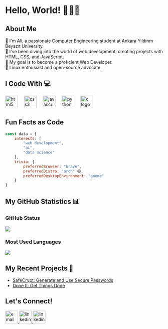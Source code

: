 <h1 align="left">Hello, World! 👨‍💻👋</h1>
<h2 align="left">About Me</h2>
<p align="left">🌱 I'm Ali, a passionate Computer Engineering student at Ankara Yıldırım Beyazıt University.<br>🚀 I've been diving into the world of web development, creating projects with HTML, CSS, and JavaScript.<br>🎯 My goal is to become a proficient Web Developer.<br>🐧 Linux enthusiast and open-source advocate.</p>
<h2 align="left">I Code With 💻</h2>
<div align="left">
  <img src="https://cdn.jsdelivr.net/gh/devicons/devicon/icons/html5/html5-original.svg" height="40" alt="html5 logo"  />
  <img width="12" />
  <img src="https://cdn.jsdelivr.net/gh/devicons/devicon/icons/css3/css3-original.svg" height="40" alt="css3 logo"  />
  <img width="12" />
  <img src="https://cdn.jsdelivr.net/gh/devicons/devicon/icons/javascript/javascript-original.svg" height="40" alt="javascript logo"  />
  <img width="12" />
  <img src="https://cdn.jsdelivr.net/gh/devicons/devicon/icons/python/python-original.svg" height="40" alt="python logo"  />
  <img width="12" />
  <img src="https://cdn.jsdelivr.net/gh/devicons/devicon/icons/c/c-original.svg" height="40" alt="c logo"  />
</div>
<h2 align="left">Fun Facts as Code </h2>

```javascript
const data = {
    interests: [
        "web development",
        "ai",
        "data science"
    ],
    trivia: {
        preferredBrowser: "brave",
        preferredDistro: "arch" 😄,
        preferredDesktopEnvironment: "gnome"
    }
}
```
<h2 align="left">My GitHub Statistics 📊 </h2>
<h3 align="left">GitHub Status</h3>

![](https://github-readme-stats.vercel.app/api?username=alihaydarsucu&show_icons=true&theme=nightowl&hide_border=false)

<h3 align="left">Most Used Languages</h3>

![](https://github-readme-stats.vercel.app/api/top-langs/?username=alihaydarsucu&theme=nightowl&hide_border=false&layout=compact)
<h2 align="left"> My Recent Projects 🎉</h2>
<ul>
  <li><a href="https://github.com/alihaydarsucu/SafeCrypt.github.io">SafeCrypt: Generate and Use Secure Passwords</a></li>
  <li><a href="https://github.com/alihaydarsucu/DoneIt.github.io">Done It: Get Things Done</a></li>
</ul>
<h2 align="left">Let's Connect!</h2>
<div align="left">
  <a href="mailto:alihaydarsucu@gmail.com">
    <img src="https://upload.wikimedia.org/wikipedia/commons/7/7e/Gmail_icon_%282020%29.svg" width="40" height="40" alt="email logo"/>
  </a>
  <a href="https://www.linkedin.com/in/ali-haydar-sucu/">
    <img src="https://upload.wikimedia.org/wikipedia/commons/8/81/LinkedIn_icon.svg" width="40" height="40" alt="linkedin logo"/>
  </a>
  <a href="https://www.instagram.com/alihaydarsucu/">
    <img src="https://upload.wikimedia.org/wikipedia/commons/9/95/Instagram_logo_2022.svg" width="40" height="40" alt="linkedin logo"/>
  </a>
</div>


